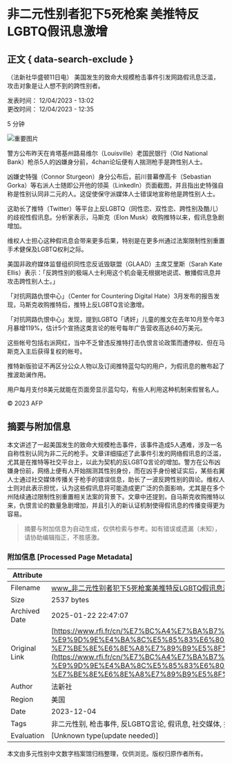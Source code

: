 # 非二元性别者犯下5死枪案 美推特反LGBTQ假讯息激增

## 正文 { data-search-exclude }


（法新社华盛顿11日电） 美国发生的致命大规模枪击事件引发网路假讯息泛滥，攻击对象是让人想不到的跨性别者。

发表时间： 12/04/2023 - 13:02  
更改时间： 12/04/2023 - 12:35  

5 分钟

![重要图片](https://s.rfi.fr/media/display/020b8dae-e6c1-11ee-a196-005056bfb2b6/w:980/p:16x9/img-default-RFI.jpg)

警方公布昨天在肯塔基州路易维尔（Louisville）老国民银行（Old National Bank）枪杀5人的凶嫌身分前，4chan论坛便有人揣测枪手是跨性别人士。

凶嫌史特强（Connor Sturgeon）身分公布后，前川普幕僚高卡（Sebastian Gorka）等右派人士随即公开他的领英（LinkedIn）页面截图，并且指出史特强自称是性别认同非二元的人。这促使保守派媒体人士错误地宣称他是跨性别人士。

这助长了推特（Twitter）等平台上反LGBTQ（同性恋、双性恋、跨性别及酷儿）的歧视性假讯息。分析家表示，马斯克（Elon Musk）收购推特以来，假讯息急剧增加。

维权人士担心这种假讯息会带来更多后果，特别是在更多州通过法案限制性别重置手术健保及LGBTQ权利之际。

美国非政府媒体监督组织同性恋反诋毁联盟（GLAAD）主席艾里斯（Sarah Kate Ellis）表示：「反跨性别的极端人士利用这个机会毫无根据地说谎、散播假讯息并攻击跨性别人士。」

「对抗网路仇恨中心」（Center for Countering Digital Hate）3月发布的报告发现，马斯克收购推特后，推特上反LGBTQ言论激增。

「对抗网路仇恨中心」发现，提到LGBTQ「诱奸」儿童的推文在去年10月至今年3月暴增119%，估计5个宣扬这类言论的帐号每年广告营收高达640万美元。

这些帐号包括右派网红，当中不乏曾违反推特打击仇恨言论政策而遭停权、但在马斯克入主后获得复权的帐号。

推特新版验证不再区分公众人物以及订阅推特蓝勾勾的用户，为假讯息的散布起了推波助澜作用。

用户每月支付8美元就能在页面旁显示蓝勾勾，有些人利用这种机制来假冒名人。

© 2023 AFP
<!-- tcd_original_link https://www.rfi.fr/cn/%E7%BC%A4%E7%BA%B7%E4%B8%96%E7%95%8C/20230412-%E9%9D%9E%E4%BA%8C%E5%85%83%E6%80%A7%E5%88%AB%E8%80%85%E7%8A%AF%E4%B8%8B5%E6%AD%BB%E6%9E%AA%E6%A1%88-%E7%BE%8E%E6%8E%A8%E7%89%B9%E5%8F%8Dlgbtq%E5%81%87%E8%AE%AF%E6%81%AF%E6%BF%80%E5%A2%9E -->


## 摘要与附加信息

<!-- tcd_abstract -->
本文讲述了一起美国发生的致命大规模枪击事件，该事件造成5人遇难，涉及一名自称性别认同为非二元的枪手。文章详细描述了此事件引发的网络假讯息的泛滥，尤其是在推特等社交平台上，以此为契机的反LGBTQ言论的增加。警方在公布凶嫌身份前，网络上便有人开始揣测其性别身份，而在凶手身份被证实后，某些右翼人士通过社交媒体传播关于枪手的错误信息，助长了一波反跨性别的舆论。维权人士则对此表示担忧，认为这些假讯息将可能造成更广泛的负面影响，尤其是在多个州陆续通过限制性别重置相关法案的背景下。文章中还提到，自马斯克收购推特以来，仇恨言论的数量急剧增加，并且引入的新认证机制使得假讯息的传播变得更为容易。
<!-- tcd_abstract_end -->

> 摘要与附加信息为自动生成，仅供检索与参考。如有错误或遗漏（未知），请协助编辑指正，不胜感激。

### 附加信息 [Processed Page Metadata]

| Attribute       | Value                                  |
|-----------------|----------------------------------------|
| Filename        | www_非二元性别者犯下5死枪案美推特反LGBTQ假讯息激增_-_RFI.md                             |
| Size            | 2537 bytes                           |
| Archived Date   | 2025-01-22 22:47:07                             |
| Original Link   | [https://www.rfi.fr/cn/%E7%BC%A4%E7%BA%B7%E4%B8%96%E7%95%8C/20230412-%E9%9D%9E%E4%BA%8C%E5%85%83%E6%80%A7%E5%88%AB%E8%80%85%E7%8A%AF%E4%B8%8B5%E6%AD%BB%E6%9E%AA%E6%A1%88-%E7%BE%8E%E6%8E%A8%E7%89%B9%E5%8F%8Dlgbtq%E5%81%87%E8%AE%AF%E6%81%AF%E6%BF%80%E5%A2%9E](https://www.rfi.fr/cn/%E7%BC%A4%E7%BA%B7%E4%B8%96%E7%95%8C/20230412-%E9%9D%9E%E4%BA%8C%E5%85%83%E6%80%A7%E5%88%AB%E8%80%85%E7%8A%AF%E4%B8%8B5%E6%AD%BB%E6%9E%AA%E6%A1%88-%E7%BE%8E%E6%8E%A8%E7%89%B9%E5%8F%8Dlgbtq%E5%81%87%E8%AE%AF%E6%81%AF%E6%BF%80%E5%A2%9E)                       |
| Author          | 法新社                               |
| Region          | 美国                               |
| Date            | 2023-12-04                                 |
| Tags            | 非二元性别, 枪击事件, 反LGBTQ言论, 假讯息, 社交媒体, 推特, 维权运动, 性别认同, 跨性别问题, 法案与政策                                 |
| Evaluation            | [Unknown type(update needed)]                                 |
<!-- tcd_table_end -->

本文由多元性别中文数字档案馆归档整理，仅供浏览。版权归原作者所有。

